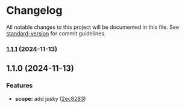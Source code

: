 # Changelog

All notable changes to this project will be documented in this file. See [standard-version](https://github.com/conventional-changelog/standard-version) for commit guidelines.

### [1.1.1](https://github.com/nilesh-osian/scante-react-typescript-antd-component/compare/v1.1.0...v1.1.1) (2024-11-13)

## 1.1.0 (2024-11-13)


### Features

* **scope:** add jusky ([2ec8283](https://github.com/nilesh-osian/scante-react-typescript-antd-component/commit/2ec82833711ed6f006ecc7fe35ea09751a308f0b))
